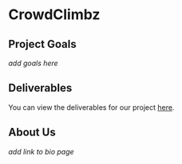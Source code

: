 # CrowdClimbz

## Project Goals
*add goals here*

## Deliverables
You can view the deliverables for our project [here](https://cbgulsby.github.io/CrowdClimbz/deliverables/).

## About Us
*add link to bio page*
